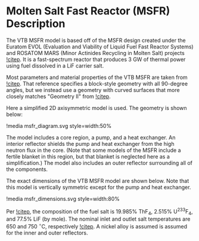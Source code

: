 # Molten Salt Fast Reactor (MSFR) Description

The VTB MSFR model is based off of the MSFR design created under the Euratom
EVOL (Evaluation and Viability of Liquid Fuel Fast Reactor Systems) and ROSATOM
MARS (Minor Actinides Recycling in Molten Salt) projects
[!citep](brovchenko2019). It is a fast-spectrum reactor that produces 3 GW of
thermal power using fuel dissolved in a LiF carrier salt.

Most parameters and material properties of the VTB MSFR are taken from
[!citep](brovchenko2019). That reference specifies a block-style geometry with
all 90-degree angles, but we instead use a geometry with curved surfaces that
more closely matches "Geometry II" from [!citep](rouch2014).

Here a simplified 2D axisymmetric model is used. The geometry is shown below:

!media msfr_diagram.svg
       style=width:50%

The model includes a core region, a pump, and a heat exchanger. An interior
reflector shields the pump and heat exchanger from the high neutron flux in the
core. (Note that some models of the MSFR include a fertile blanket in this
region, but that blanket is neglected here as a simplification.) The model also
includes an outer reflector surrounding all of the components.

The exact dimensions of the VTB MSFR model are shown below. Note that this model
is vertically symmetric except for the pump and heat exchanger.

!media msfr_dimensions.svg
       style=width:80%

Per [!citep](brovchenko2019), the composition of the fuel salt is 19.985%
ThF$_4$, 2.515% U$^{233}$F$_4$, and 77.5% LiF (by mole). The nominal inlet and
outlet salt temperatures are 650 and 750 $^\circ$C, respectively
[!citep](brovchenko2019). A nickel alloy is assumed is assumed for the inner and
outer reflectors.
